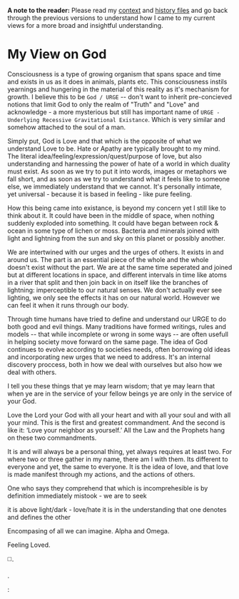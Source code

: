 **A note to the reader:**
Please read my [context](./context.md) and [history files](./myFormation.md) and go back through the previous versions to understand how I came to my current views for a more broad and insightful understanding.

# My View on God
Consciousness is a type of growing organism that spans space and time and exists in us as it does in animals, plants etc.  This consciousness instils yearnings and hungering in the material of this reality as it's mechanism for growth.  I believe this to be `God / URGE` -- don't want to inherit pre-concieved notions that limit God to only the realm of "Truth" and "Love" and acknowledge - a more mysterious but still has important name of `URGE - Underlying Recessive Gravitational Existance`. Which is very similar and somehow attached to the soul of a man.

Simply put, God is Love and that which is the opposite of what we understand Love to be. Hate or Apathy are typically brought to my mind.  The literal idea/feeling/expression/quest/purpose of love, but also understanding and harnessing the power of hate of a world in which duality must exist.  As soon as we try to put it into words, images or metaphors we fall short, and as soon as we try to understand what it feels like to someone else, we immediately understand that we cannot.  It's personally intimate, yet universal - because it is based in feeling - like pure feeling.

How this being came into existance, is beyond my concern yet I still like to think about it.  It could have been in the middle of space, when nothing suddenly exploded into something. It could have began between rock & ocean in some type of lichen or moss. Bacteria and minerals joined with light and lightning from the sun and sky on this planet or possibly another. 

We are intertwined with our urges and the urges of others.  It exists in and around us. The part is an essential piece of the whole and the whole doesn't exist without the part. We are at the same time seperated and joined but at different locations in space, and different intervals in time like atoms in a river that split and then join back in on itself like the branches of lightning: imperceptible to our natural senses.  We don't actually ever see lighting, we only see the effects it has on our natural world. However we can feel it when it runs through our body.


Through time humans have tried to define and understand our URGE to do both good and evil things.  Many traditions have formed writings, rules and models -- that while incomplete or wrong in some ways -- are often usefull in helping society move forward on the same page.  The idea of God continues to evolve according to societies needs, often borrowing old ideas and incorporating new urges that we need to address. It's an internal discovery proccess, both in how we deal with ourselves but also how we deal with others.

I tell you these things that ye may learn wisdom; that ye may learn that when ye are in the service of your fellow beings ye are only in the service of your God. 

Love the Lord your God with all your heart and with all your soul and with all your mind. This is the first and greatest commandment. And the second is like it: ‘Love your neighbor as yourself.’ All the Law and the Prophets hang on these two commandments.  

It is and will always be a personal thing, yet always requires at least two. For where two or three gather in my name, there am I with them. Its different to everyone and yet, the same to everyone. It is the idea of love, and that love is made manifest through my actions, and the actions of others. 

One who says they comprehend that which is incomprehesible is by definition immediately mistook - we are to seek

it is above light/dark - love/hate
it is in the understanding that one denotes and defines the other

Encompasing of all we can imagine.
Alpha and Omega.

Feeling Loved.

◻️.

.

:
